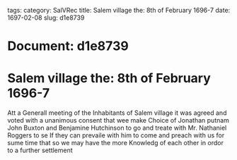 tags: 
category: SalVRec
title: Salem village the: 8th of February 1696-7
date: 1697-02-08
slug: d1e8739




# Document: d1e8739


# Salem village the: 8th of February 1696-7

Att a Generall meeting of the Inhabitants of Salem village it was agreed and voted with a unanimous consent that wee make Choice of Jonathan putnam John Buxton and Benjamine Hutchinson to go and treate with Mr. Nathaniel Roggers to se If they can prevaile with him to come and preach with us for sume time that so we may have the more Knowledg of each other in ordor to a further settlement
